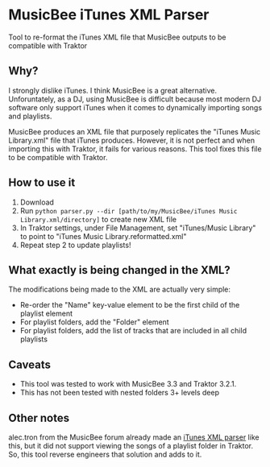 # MusicBee iTunes XML Parser
Tool to re-format the iTunes XML file that MusicBee outputs to be compatible with Traktor

## Why?
I strongly dislike iTunes. I think MusicBee is a great alternative. Unforuntately, as a DJ, using MusicBee is difficult because most modern DJ software only support iTunes when it comes to dynamically importing songs and playlists.

MusicBee produces an XML file that purposely replicates the "iTunes Music Library.xml" file that iTunes produces. However, it is not perfect and when importing this with Traktor, it fails for various reasons. This tool fixes this file to be compatible with Traktor.

## How to use it
1. Download
2. Run `python parser.py --dir [path/to/my/MusicBee/iTunes Music Library.xml/directory]` to create new XML file
3. In Traktor settings, under File Management, set "iTunes/Music Library" to point to "iTunes Music Library.reformatted.xml"
4. Repeat step 2 to update playlists!

## What exactly is being changed in the XML?
The modifications being made to the XML are actually very simple:
- Re-order the "Name" key-value element to be the first child of the playlist element
- For playlist folders, add the "Folder" element
- For playlist folders, add the list of tracks that are included in all child playlists

## Caveats
- This tool was tested to work with MusicBee 3.3 and Traktor 3.2.1.
- This has not been tested with nested folders 3+ levels deep

## Other notes
alec.tron from the MusicBee forum already made an [iTunes XML parser](https://getmusicbee.com/forum/index.php?topic=25608.0) like this, but it did not support viewing the songs of a playlist folder in Traktor. So, this tool reverse engineers that solution and adds to it.
